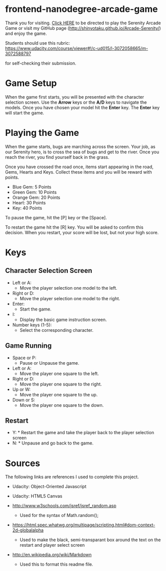 frontend-nanodegree-arcade-game
===============================
Thank you for visiting. <a href="http://shinyotaku.github.io/Arcade-Serenity/" target="_blank">Click HERE</a> to be directed to play the Serenity Arcade Game or visit my GitHub page (http://shinyotaku.github.io/Arcade-Serenity/) and enjoy the game.

Students should use this rubric: https://www.udacity.com/course/viewer#!/c-ud015/l-3072058665/m-3072588797

for self-checking their submission.

Game Setup
==========
When the game first starts, you will be presented with the character selection screen. Use the **Arrow** keys or the **A/D** keys to navigate the models. Once you have chosen your model hit the **Enter** key. The **Enter** key will start the game.

Playing the Game
================
When the game starts, bugs are marching across the screen. Your job, as our Serenity hero, is to cross the sea of bugs and get to the river. Once you reach the river, you find yourself back in the grass.

Once you have crossed the road once, items start appearing in the road, Gems, Hearts and Keys. Collect these items and you will be reward with points.

* Blue Gem: 5 Points
* Green Gem: 10 Points
* Orange Gem: 20 Points
* Heart: 30 Points
* Key: 40 Points

To pause the game, hit the [P] key or the [Space].

To restart the game hit the [R] key. You will be asked to confirm this decision. When you restart, your score will be lost, but not your high score.



Keys
====
Character Selection Screen
--------------------------
* Left or A:
	* Move the player selection one model to the left.
* Right or D:
	* Move the player selection one model to the right.
* Enter:
	* Start the game.
* I:
	* Display the basic game instruction screen.
* Number keys (1-5):
	* Select the corresponding character.

Game Running
------------
* Space or P:
    * Pause or Unpause the game.
* Left or A:
    * Move the player one square to the left.
* Right or D:
    * Move the player one square to the right.
* Up or W:
    * Move the player one square to the up.
* Down or S:
    * Move the player one square to the down.

Restart
-------
* Y:
      * Restart the game and take the player back to the player selection screen
* N:
      * Unpause and go back to the game.

Sources
=======
The following links are references I used to complete this project.

* Udacity: Object-Oriented Javascript
* Udacity: HTML5 Canvas

* http://www.w3schools.com/jsref/jsref_random.asp
  * Used for the syntax of Math.random();

* https://html.spec.whatwg.org/multipage/scripting.html#dom-context-2d-globalalpha
	* Used to make the black, semi-transparant box around the text on the restart and player select screen

* http://en.wikipedia.org/wiki/Markdown
  * Used this to format this readme file.
